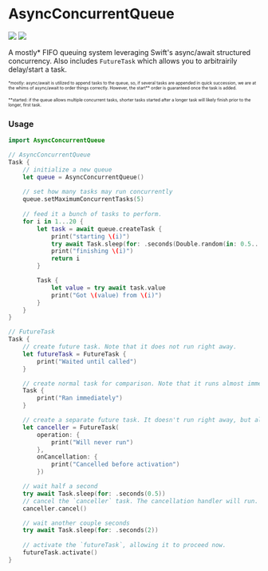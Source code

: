 # AsyncConcurrentQueue

[![](https://img.shields.io/endpoint?url=https%3A%2F%2Fswiftpackageindex.com%2Fapi%2Fpackages%2Fmredig%2FAsyncConcurrentQueue%2Fbadge%3Ftype%3Dswift-versions)](https://swiftpackageindex.com/mredig/AsyncConcurrentQueue) [![](https://img.shields.io/endpoint?url=https%3A%2F%2Fswiftpackageindex.com%2Fapi%2Fpackages%2Fmredig%2FAsyncConcurrentQueue%2Fbadge%3Ftype%3Dplatforms)](https://swiftpackageindex.com/mredig/AsyncConcurrentQueue)

A mostly\* FIFO queuing system leveraging Swift's async/await structured concurrency. Also includes `FutureTask` which allows you to arbitrairily delay/start a task.

<style>.foootnote { font-size: 0.6em; }</style>
<span class="foootnote">\*mostly: async/await is utilized to append tasks to the queue, so, if several tasks are appended in quick succession, we are at the whims of async/await to order things correctly. However, the start\*\* order is guaranteed once the task is added.</span>

<span class="foootnote">\*\*started: if the queue allows multiple concurrent tasks, shorter tasks started after a longer task will likely finish prior to the longer, first task.</span>

### Usage
```swift
import AsyncConcurrentQueue

// AsyncConcurrentQueue
Task {
	// initialize a new queue
	let queue = AsyncConcurrentQueue()
	
	// set how many tasks may run concurrently
	queue.setMaximumConcurrentTasks(5)
	
	// feed it a bunch of tasks to perform.
	for i in 1...20 {
		let task = await queue.createTask {
			print("starting \(i)")
			try await Task.sleep(for: .seconds(Double.random(in: 0.5...2)))
			print("finishing \(i)")
			return i
		}

		Task {
			let value = try await task.value
			print("Got \(value) from \(i)")
		}
	}
}

// FutureTask
Task {
	// create future task. Note that it does not run right away.
	let futureTask = FutureTask {
		print("Waited until called")
	}

	// create normal task for comparison. Note that it runs almost immediately.
	Task {
		print("Ran immediately")
	}

	// create a separate future task. It doesn't run right away, but also has a cancellation handler.
	let canceller = FutureTask(
		operation: {
			print("Will never run")
		},
		onCancellation: {
			print("Cancelled before activation")
		})

	// wait half a second
	try await Task.sleep(for: .seconds(0.5))
	// cancel the `canceller` task. The cancellation handler will run.
	canceller.cancel()

	// wait another couple seconds
	try await Task.sleep(for: .seconds(2))
	
	// activate the `futureTask`, allowing it to proceed now.
	futureTask.activate()
}
```
